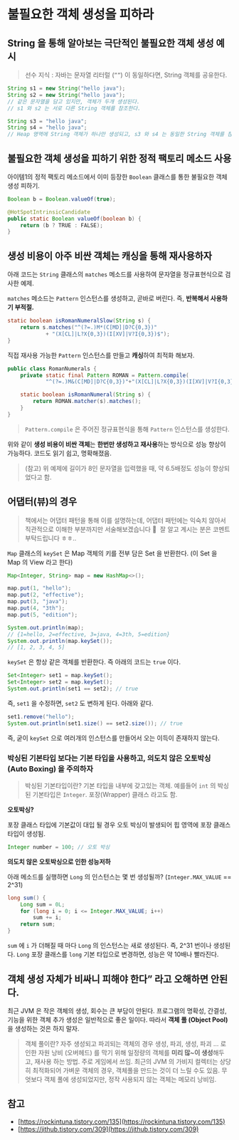 # 불필요한 객체 생성을 피하라

## String 을 통해 알아보는 극단적인 불필요한 객체 생성 예시

> 선수 지식 : 자바는 문자열 리터럴 (`””`) 이 동일하다면, String 객체를 공유한다.

```java
String s1 = new String("hello java");
String s2 = new String("hello java");
// 같은 문자열을 담고 있지만, 객체가 두개 생성된다.
// s1 와 s2 는 서로 다른 String 객체를 참조한다.

String s3 = "hello java";
String s4 = "hello java";
// Heap 영역에 String 객체가 하나만 생성되고, s3 와 s4 는 동일한 String 객체를 참조한다.
```

## 불필요한 객체 생성을 피하기 위한 정적 팩토리 메소드 사용

아이템1의 정적 팩토리 메소드에서 이미 등장한 `Boolean` 클래스를 통한 불필요한 객체 생성 피하기.

```java
Boolean b = Boolean.valueOf(true);

@HotSpotIntrinsicCandidate
public static Boolean valueOf(boolean b) {
    return (b ? TRUE : FALSE);
}
```

## 생성 비용이 아주 비싼 객체는 캐싱을 통해 재사용하자

아래 코드는 `String` 클래스의 `matches` 메소드를 사용하여 문자열을 정규표현식으로 검사한 예제.

`matches` 메소드는 `Pattern` 인스턴스를 생성하고, 곧바로 버린다. 즉, **반복해서 사용하기 부적절.**

```java
static boolean isRomanNumeralSlow(String s) {
    return s.matches("^(?=.)M*(C[MD]|D?C{0,3})"
            + "(X[CL]|L?X{0,3})(I[XV]|V?I{0,3})$");
}
```

직접 재사용 가능한 `Pattern` 인스턴스를 만들고 **캐싱**하여 최적화 해보자.

```java
public class RomanNumerals {
    private static final Pattern ROMAN = Pattern.compile(
            "^(?=.)M&(C[MD]|D?C{0,3})"+"(X[CL]|L?X{0,3})(I[XV]|V?I{0,3})$");

    static boolean isRomanNumeral(String s) {
        return ROMAN.matcher(s).matches();
    }
}
```

> `Pattern.compile` 은 주어진 정규표현식을 통해 `Pattern` 인스턴스를 생성한다.

위와 같이 **생성 비용이 비싼 객체**는 **한번만 생성하고 재사용**하는 방식으로 성능 향상이 가능하다. 코드도 읽기 쉽고, 명확해졌음.

> (참고) 위 예제에 길이가 8인 문자열을 입력했을 때, 약 6.5배정도 성능이 향상되었다고 함.

## 어댑터(뷰)의 경우

> 책에서는 어댑터 패턴을 통해 이를 설명하는데, 어댑터 패턴에는 익숙치 않아서 직관적으로 이해한 부분까지만 서술해보겠습니다 🥲  잘 알고 계시는 분은 코멘트 부탁드립니다 ㅎㅎ..

`Map` 클래스의 `keySet` 은 Map 객체의 키를 전부 담은 Set 을 반환한다. (이 Set 을 Map 의 View 라고 한다)

```java
Map<Integer, String> map = new HashMap<>();

map.put(1, "hello");
map.put(2, "effective");
map.put(3, "java");
map.put(4, "3th");
map.put(5, "edition");

System.out.println(map);
// {1=hello, 2=effective, 3=java, 4=3th, 5=edition}
System.out.println(map.keySet());
// [1, 2, 3, 4, 5]
```

`keySet` 은 항상 같은 객체를 반환한다. 즉 아래의 코드는 `true` 이다.

```java
Set<Integer> set1 = map.keySet();
Set<Integer> set2 = map.keySet();
System.out.println(set1 == set2); // true
```

즉, `set1` 을 수정하면, `set2` 도 변하게 된다. 아래와 같다.

```java
set1.remove("hello");
System.out.println(set1.size() == set2.size()); // true
```

즉, 굳이 `keySet` 으로 여러개의 인스턴스를 만들어서 오는 이득이 존재하지 않는다.

### 박싱된 기본타입 보다는 기본 타입을 사용하고, 의도치 않은 오토박싱 (Auto Boxing) 을 주의하자

> 박싱된 기본타입이란? 기본 타입을 내부에 갖고있는 객체. 예를들어 `int` 의 박싱된 기본타입은 `Integer`. 포장(Wrapper) 클래스 라고도 함.

**오토박싱?**

포장 클래스 타입에 기본값이 대입 될 경우 오토 박싱이 발생되어 힙 영역에 포장 클래스 타입이 생성됨.

```java
Integer number = 100; // 오토 박싱
```

**의도치 않은 오토박싱으로 인한 성능저하**

아래 메소드를 실행하면 `Long` 의 인스턴스는 몇 번 생성될까? (`Integer.MAX_VALUE` == 2^31)

```java
long sum() {
    Long sum = 0L;
    for (long i = 0; i <= Integer.MAX_VALUE; i++)
        sum += i;
    return sum;
}
```

`sum` 에 `i` 가 더해질 때 마다 `Long` 의 인스턴스는 새로 생성된다. 즉, 2^31 번이나 생성된다.
`Long` 포장 클래스를 `long` 기본 타입으로 변경하면, 성능은 약 10배나 빨라진다.

## 객체 생성 자체가 비싸니 피해야 한다” 라고 오해하면 안된다.

최근 JVM 은 작은 객체의 생성, 회수는 큰 부담이 안된다. 프로그램의 명확성, 간결성, 기능을 위한 객체 추가 생성은 일반적으로 좋은 일이다.
따라서 **객체 풀 (Object Pool)** 을 생성하는 것은 하지 말자.

> 객체 풀이란? 자주 생성되고 파괴되는 객체의 경우 생성, 파괴, 생성, 파괴 ... 로 인한 자원 낭비 (오버헤드) 를 막기 위해 일정량의 객체를 **미리 많~이 생성**해두고, 재사용 하는 방법. 주로 게임에서 쓰임.
> 최근의 JVM 의 가비지 컬렉터는 상당히 최적화되어 가벼운 객체의 경우, 객체풀을 만드는 것이 더 느릴 수도 있음. 무엇보다 객체 풀에 생성되었지만, 정작 사용되지 않는 객체는 메모리 낭비임.

## 참고

- [https://rockintuna.tistory.com/135](https://rockintuna.tistory.com/135)
- [https://jithub.tistory.com/309](https://jithub.tistory.com/309)
